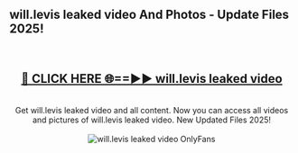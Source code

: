 <h2>will.levis leaked video And Photos - Update Files 2025!</h2>
<br>
<div align="center">
<h2><a href="https://betterlinks.top/A2PfLJ" rel="nofollow">🔴 CLICK HERE 🌐==►► will.levis leaked video</a></h2>
<br>
Get will.levis leaked video and all content. Now you can access all videos and pictures of will.levis leaked video. New Updated Files 2025!
<br>
<br>
<a href="https://betterlinks.top/A2PfLJ" rel="nofollow" data-target="animated-image.originalLink"><img src="https://i.imgur.com/dJHk4Zq.gif" alt="will.levis leaked video OnlyFans" style="max-width: 100%; display: inline-block;" data-target="animated-image.originalImage"></a>
</div>
<br>